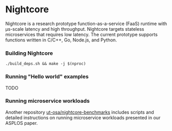 Nightcore
==================================

Nightcore is a research prototype function-as-a-service (FaaS) runtime with μs-scale latency and high throughput.
Nightcore targets stateless microservices that requires low latency.
The current prototype supports functions written in C/C++, Go, Node.js, and Python.

### Building Nightcore ###

```
./build_deps.sh && make -j $(nproc)
```

### Running "Hello world" examples ###

TODO

### Running microservice workloads ###

Another repository [ut-osa/nightcore-benchmarks](https://github.com/ut-osa/nightcore-benchmarks)
includes scripts and detailed instructions on running microservice workloads presented in our ASPLOS paper.
